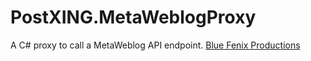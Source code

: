 # PostXING.MetaWeblogProxy
A C# proxy to call a MetaWeblog API endpoint.
[Blue Fenix Productions](bluefenix.net)
